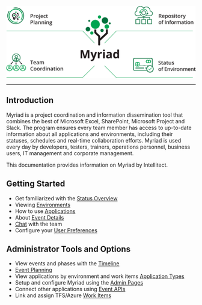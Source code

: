 ![Myriad Infographic](Media/Myriad-Infographic.png)
______
## Introduction
Myriad is a project coordination and information dissemination tool that combines the best of Microsoft Excel, SharePoint, Microsoft Project and Slack. The program ensures every team member has access to up-to-date information about all applications and environments, including their
statuses, schedules and real-time collaboration efforts. Myriad is used every day by developers, testers, trainers, operations personnel, business users, IT management and corporate management.

This documentation provides information on Myriad by Intellitect.

## Getting Started
* Get familiarized with the [Status Overview](Status-Overview.md)
* Viewing [Environments](Environments.md)
* How to use [Applications](Applications.md)
* About [Event Details](Preferences.md)
* [Chat](Chat.md) with the team
* Configure your [User Preferences](Preferences.md)


## Administrator Tools and Options
* View events and phases with the [Timeline](Timeline.md)
* [Event Planning](Events.md#Event-Planning-and-Tasks) 
* View applications by environment and work items [Application Types](Application-Types.md#Applications-by-Environment)
* Setup and configure Myriad using the [Admin Pages](Admin-Pages.md)
* Connect other applications using [Event APIs](Event-APIs.md)
* Link and assign TFS/Azure [Work Items]()